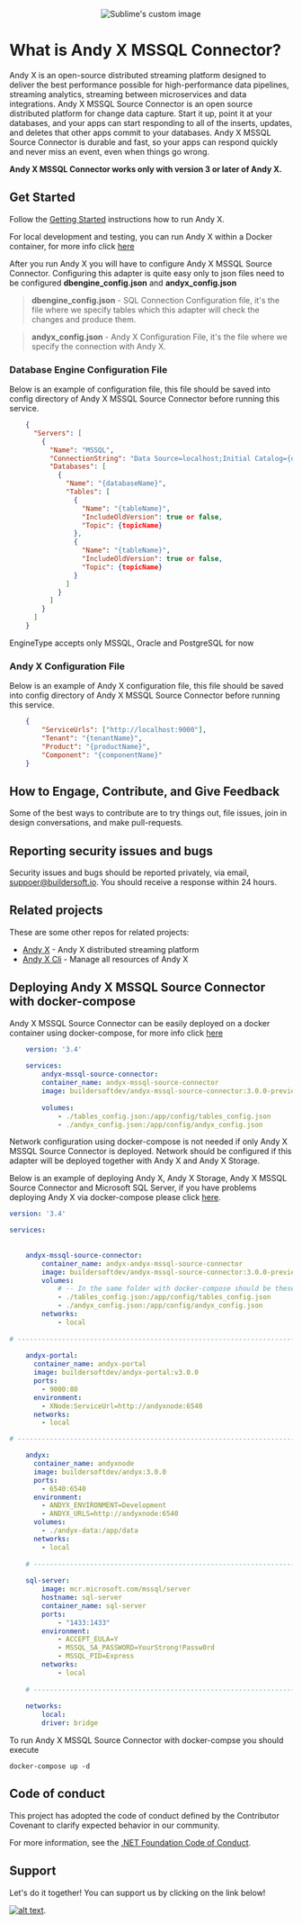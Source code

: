 <p align="center">
  <img src="https://user-images.githubusercontent.com/10813728/202870468-20d05267-a8e6-4f93-a579-f249b8bd1268.png" alt="Sublime's custom image"/>
</p>

What is Andy X MSSQL Connector?
============

Andy X is an open-source distributed streaming platform designed to deliver the best performance possible for high-performance data pipelines, streaming analytics, streaming between microservices and data integrations. Andy X MSSQL Source Connector is an open source distributed platform for change data capture. Start it up, point it at your databases, and your apps can start responding to all of the inserts, updates, and deletes that other apps commit to your databases. Andy X MSSQL Source Connector is durable and fast, so your apps can respond quickly and never miss an event, even when things go wrong.

<b>Andy X MSSQL Connector works only with version 3 or later of Andy X.</b>

## Get Started

Follow the [Getting Started](https://andyx.azurewebsites.net/) instructions how to run Andy X.

For local development and testing, you can run Andy X within a Docker container, for more info click [here](https://hub.docker.com/u/buildersoftdev)

After you run Andy X you will have to configure Andy X MSSQL Source Connector. Configuring this adapter is quite easy only to json files need to be configured <b>dbengine_config.json</b> and <b>andyx_config.json</b>
> <b>dbengine_config.json</b> - SQL Connection Configuration file, it's the file where we specify tables which this adapter will check the changes and produce them.

> <b>andyx_config.json</b> - Andy X Configuration File, it's the file where we specify the connection with Andy X.

### Database Engine Configuration File
Below is an example of configuration file, this file should be saved into config directory of Andy X MSSQL Source Connector before running this service.

```json
	{
	  "Servers": [
	    {
	      "Name": "MSSQL",
	      "ConnectionString": "Data Source=localhost;Initial Catalog={databaseName/master};Integrated Security=False;User Id=sa;Password=YourStrong!Passw0rd;MultipleActiveResultSets=True",
	      "Databases": [
	        {
	          "Name": "{databaseName}",
	          "Tables": [
	            {
	              "Name": "{tableName}",
	              "IncludeOldVersion": true or false,
	              "Topic": {topicName}
	            },
	            {
	              "Name": "{tableName}",
	              "IncludeOldVersion": true or false,
	              "Topic": {topicName}
	            }
	          ]
	        }
	      ]
	    }
	  ]
	}
```

EngineType accepts only MSSQL, Oracle and PostgreSQL for now

### Andy X Configuration File
Below is an example of Andy X configuration file, this file should be saved into config directory of Andy X MSSQL Source Connector before running this service.
``` json
	{
		"ServiceUrls": ["http://localhost:9000"],
		"Tenant": "{tenantName}",
		"Product": "{productName}",
		"Component": "{componentName}"
	}
```

## How to Engage, Contribute, and Give Feedback

Some of the best ways to contribute are to try things out, file issues, join in design conversations,
and make pull-requests.

## Reporting security issues and bugs

Security issues and bugs should be reported privately, via email, suppoer@buildersoft.io. You should receive a response within 24 hours.

## Related projects

These are some other repos for related projects:

* [Andy X](https://github.com/buildersoftdev/andyx) - Andy X distributed streaming platform
* [Andy X Cli](https://github.com/buildersoftdev/andyx-cli) - Manage all resources of Andy X

## Deploying Andy X MSSQL Source Connector with docker-compose

Andy X MSSQL Source Connector can be easily deployed on a docker container using docker-compose, for more info click [here](https://hub.docker.com/r/buildersoftdev/andyx-mssql-source-connector)
``` yaml
    version: '3.4'
    
    services:
        andyx-mssql-source-connector:
        container_name: andyx-mssql-source-connector
        image: buildersoftdev/andyx-mssql-source-connector:3.0.0-preview1
    
        volumes:
            - ./tables_config.json:/app/config/tables_config.json
            - ./andyx_config.json:/app/config/andyx_config.json
```
Network configuration using docker-compose is not needed if only Andy X MSSQL Source Connector is deployed. Network should be configured if this adapter will be deployed together with Andy X and Andy X Storage.

Below is an example of deploying Andy X, Andy X Storage, Andy X MSSQL Source Connector and Microsoft SQL Server, if you have problems deploying Andy X via docker-compose please click [here](https://hub.docker.com/r/buildersoftdev/andyx).

```yaml
version: '3.4'

services:
	
	
	andyx-mssql-source-connector:
		container_name: andyx-andyx-mssql-source-connector
		image: buildersoftdev/andyx-mssql-source-connector:3.0.0-preview1
		volumes:
            # -- In the same folder with docker-compose should be these two files, before running docker-compose. 
			- ./tables_config.json:/app/config/tables_config.json
			- ./andyx_config.json:/app/config/andyx_config.json
		networks:
			- local
	
# ----------------------------------------------------------------------------------------------------
		
    andyx-portal:
      container_name: andyx-portal
      image: buildersoftdev/andyx-portal:v3.0.0
      ports:
        - 9000:80
      environment:
        - XNode:ServiceUrl=http://andyxnode:6540
      networks:
        - local

# ------------------------------------------------------------------------------------------------

    andyx:
      container_name: andyxnode
      image: buildersoftdev/andyx:3.0.0
      ports:
        - 6540:6540
      environment:
        - ANDYX_ENVIRONMENT=Development
        - ANDYX_URLS=http://andyxnode:6540
      volumes:
        - ./andyx-data:/app/data
      networks:
        - local
	
	# ----------------------------------------------------------------------------------------------------
			
	sql-server:
		image: mcr.microsoft.com/mssql/server
		hostname: sql-server
		container_name: sql-server
		ports:
			- "1433:1433"
		environment:
			- ACCEPT_EULA=Y
			- MSSQL_SA_PASSWORD=YourStrong!Passw0rd
			- MSSQL_PID=Express
		networks:
			- local
			
	# ----------------------------------------------------------------------------------------------------
	
	networks:
		local:
		driver: bridge
```
To run Andy X MSSQL Source Connector with docker-compse you should execute 

    docker-compose up -d

## Code of conduct

This project has adopted the code of conduct defined by the Contributor Covenant to clarify expected behavior in our community.

For more information, see the [.NET Foundation Code of Conduct](https://dotnetfoundation.org/code-of-conduct).

## Support
Let's do it together! You can support us by clicking on the link below!

[![alt text](https://img.buymeacoffee.com/api/?url=aHR0cHM6Ly9pbWcuYnV5bWVhY29mZmVlLmNvbS9hcGkvP3VybD1hSFIwY0hNNkx5OWpaRzR1WW5WNWJXVmhZMjltWm1WbExtTnZiUzkxY0d4dllXUnpMM0J5YjJacGJHVmZjR2xqZEhWeVpYTXZNakF5TVM4d09DOWxObVUwTkRWaU1UVXhPVGRqWm1JNFlXWTVZalV5TWpjek5qSXlaV05rTnk1d2JtYz0mc2l6ZT0zMDAmbmFtZT1BbmR5K1g=&creator=Andy+X&is_creating=free%20and%20open%20source%20Distributed%20Streaming%20Platform&design_code=1&design_color=%2379D6B5&slug=buildersoft)](https://www.buymeacoffee.com/buildersoft).
